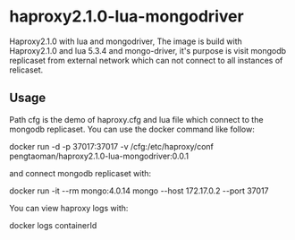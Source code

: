 # haproxy2.1.0-lua-mongodriver
Haproxy2.1.0 with lua  and mongodriver,
The image is build with Haproxy2.1.0 and lua 5.3.4 and mongo-driver, it's purpose is visit mongodb replicaset from external network which can not connect to all instances of relicaset. 

## Usage
Path cfg is the demo of haproxy.cfg and lua file which connect to the mongodb replicaset.
You can use the docker command like follow:

docker run -d -p 37017:37017 -v /cfg:/etc/haproxy/conf pengtaoman/haproxy2.1.0-lua-mongodriver:0.0.1

and connect mongodb replicaset with:

docker run -it --rm mongo:4.0.14 mongo --host 172.17.0.2 --port 37017

You can view haproxy logs with:

docker logs containerId
